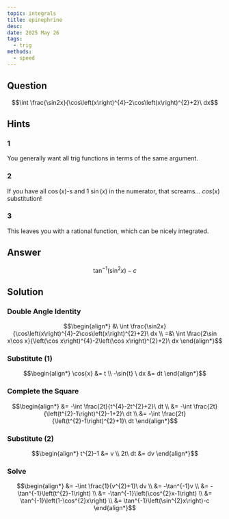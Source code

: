 ```yaml
---
topic: integrals
title: epinephrine
desc: 
date: 2025 May 26
tags:
  - trig
methods:
  - speed
---
```



## Question
```math
\int \frac{\sin2x}{\cos\left(x\right)^{4}-2\cos\left(x\right)^{2}+2}\ dx
```


## Hints

### 1
You generally want all trig functions in terms of the same argument.

### 2
If you have all $\cos(x)$-s and 1 $\sin(x)$ in the numerator, that screams... $cos(x)$ substitution!

### 3
This leaves you with a rational function, which can be nicely integrated.


## Answer
```math
\tan^{-1}\left(\sin^{2}x\right)-c
```


## Solution

### Double Angle Identity
```math
\begin{align*}
  &\ \int \frac{\sin2x}{\cos\left(x\right)^{4}-2\cos\left(x\right)^{2}+2}\ dx
  \\ =&\ \int \frac{2\sin x\cos x}{\left(\cos x\right)^{4}-2\left(\cos x\right)^{2}+2}\ dx
\end{align*}
```

### Substitute (1)
```math
\begin{align*}
  \cos{x} &= t
  \\ -\sin{t} \ dx &= dt
\end{align*}
```

### Complete the Square
```math
\begin{align*}
  &= -\int \frac{2t}{t^{4}-2t^{2}+2}\ dt
  \\ &= -\int \frac{2t}{\left(t^{2}-1\right)^{2}-1+2}\ dt
  \\ &= -\int \frac{2t}{\left(t^{2}-1\right)^{2}+1}\ dt
\end{align*}
```

### Substitute (2)
```math
\begin{align*}
  t^{2}-1 &= v
  \\ 2t\ dt &= dv
\end{align*}
```

### Solve
```math
\begin{align*}
  &= -\int \frac{1}{v^{2}+1}\ dv
  \\ &= -\tan^{-1}v
  \\ &= -\tan^{-1}\left(t^{2}-1\right)
  \\ &= -\tan^{-1}\left(\cos^{2}x-1\right)
  \\ &= \tan^{-1}\left(1-\cos^{2}x\right)
  \\ &= \tan^{-1}\left(\sin^{2}x\right)-c
\end{align*}
```

